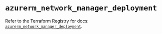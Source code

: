 # `azurerm_network_manager_deployment`

Refer to the Terraform Registry for docs: [`azurerm_network_manager_deployment`](https://registry.terraform.io/providers/hashicorp/azurerm/4.21.0/docs/resources/network_manager_deployment).
